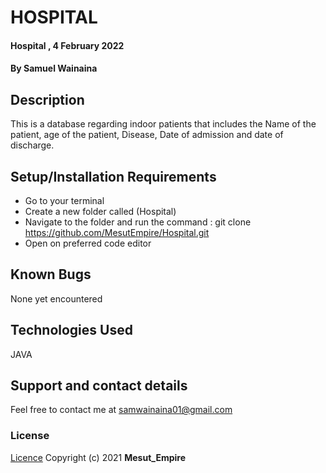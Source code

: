 # HOSPITAL

#### Hospital , 4 February 2022

#### By **Samuel Wainaina**

## Description

This is a database regarding indoor patients that includes the Name of the patient,  age of the patient,  Disease,  Date of admission and date of discharge.

## Setup/Installation Requirements

- Go to your terminal
- Create a new folder called (Hospital)
- Navigate to the folder and run the command : git clone https://github.com/MesutEmpire/Hospital.git
- Open on preferred code editor


## Known Bugs

None yet encountered

## Technologies Used

JAVA

## Support and contact details

Feel free to contact me at samwainaina01@gmail.com

### License

[Licence](https://choosealicense.com/licenses/mit/)
Copyright (c) 2021 **Mesut_Empire**
